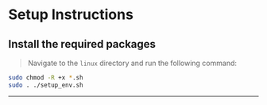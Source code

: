 # Setup Instructions

## Install the required packages

> Navigate to the `linux` directory and run the following command:

```bash
sudo chmod -R +x *.sh
sudo . ./setup_env.sh

```
---